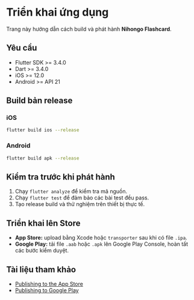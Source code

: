 # Triển khai ứng dụng

Trang này hướng dẫn cách build và phát hành **Nihongo Flashcard**.

## Yêu cầu
- Flutter SDK >= 3.4.0
- Dart >= 3.4.0
- iOS >= 12.0
- Android >= API 21

## Build bản release

### iOS
```bash
flutter build ios --release
```

### Android
```bash
flutter build apk --release
```

## Kiểm tra trước khi phát hành
1. Chạy `flutter analyze` để kiểm tra mã nguồn.
2. Chạy `flutter test` để đảm bảo các bài test đều pass.
3. Tạo release build và thử nghiệm trên thiết bị thực tế.

## Triển khai lên Store
- **App Store:** upload bằng Xcode hoặc `transporter` sau khi có file `.ipa`.
- **Google Play:** tải file `.aab` hoặc `.apk` lên Google Play Console, hoàn tất các bước kiểm duyệt.

## Tài liệu tham khảo
- [Publishing to the App Store](https://docs.flutter.dev/deployment/ios)
- [Publishing to Google Play](https://docs.flutter.dev/deployment/android)
